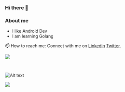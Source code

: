 ### Hi there 👋

### About me

- I like Android Dev
- I am learning Golang



📫 How to reach me: Connect with me on [Linkedin](https://www.linkedin.com/in/girish23/) [Twitter](https://twitter.com/DroidGarg).
<br/>
<p align="left">
    <img src="https://github-readme-stats.vercel.app/api?username=gargvader&&show_icons=true&title_color=ffffff&icon_color=bb2acf&text_color=daf7dc&bg_color=151515">
</p>
<br>

![Alt text](https://spotify-recently-played-readme.vercel.app/api?user=o032gtt6ksuzyle5r5uihz76e&count=1&width=500)

<img src="https://komarev.com/ghpvc/?username=gargVader">

